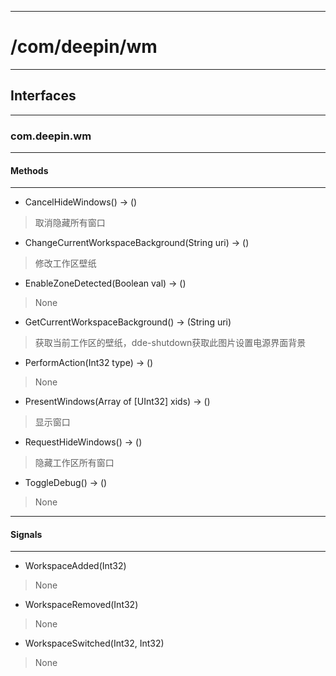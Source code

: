 ***
# /com/deepin/wm
***
## Interfaces
***
### com.deepin.wm
***
#### Methods
***

- CancelHideWindows() -> ()
> 取消隐藏所有窗口

- ChangeCurrentWorkspaceBackground(String uri) -> ()
> 修改工作区壁纸

- EnableZoneDetected(Boolean val) -> ()
> None

- GetCurrentWorkspaceBackground() -> (String uri)
> 获取当前工作区的壁纸，dde-shutdown获取此图片设置电源界面背景

- PerformAction(Int32 type) -> ()
> None

- PresentWindows(Array of [UInt32] xids) -> ()
> 显示窗口

- RequestHideWindows() -> ()
> 隐藏工作区所有窗口

- ToggleDebug() -> ()
> None

***
#### Signals
***

- WorkspaceAdded(Int32)
> None

- WorkspaceRemoved(Int32)
> None

- WorkspaceSwitched(Int32, Int32)
> None
